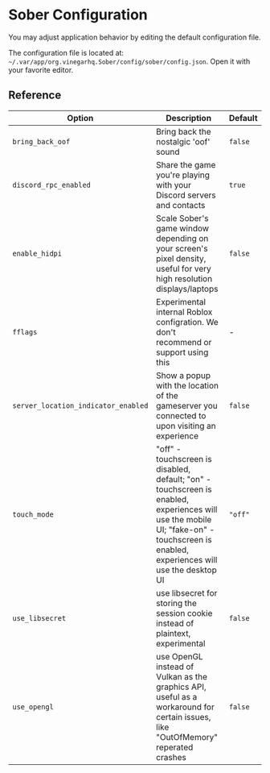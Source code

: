 # Sober Configuration

You may adjust application behavior by editing the default configuration file.

The configuration file is located at: `~/.var/app/org.vinegarhq.Sober/config/sober/config.json`. Open it with your favorite editor.

## Reference

| Option                              | Description                                                                           | Default   |
| ----------------------------------- | ------------------------------------------------------------------------------------- | --------- |
| `bring_back_oof`                    | Bring back the nostalgic 'oof' sound | `false` |
| `discord_rpc_enabled`               | Share the game you're playing with your Discord servers and contacts | `true` |
| `enable_hidpi`                      | Scale Sober's game window depending on your screen's pixel density, useful for very high resolution displays/laptops | `false`   |
| `fflags`                            | Experimental internal Roblox configration. We don't recommend or support using this | - |
| `server_location_indicator_enabled` | Show a popup with the location of the gameserver you connected to upon visiting an experience | `false` |
| `touch_mode`                        | "off" - touchscreen is disabled, default; "on" - touchscreen is enabled, experiences will use the mobile UI; "fake-on" - touchscreen is enabled, experiences will use the desktop UI | `"off"`   |
| `use_libsecret`                     | use libsecret for storing the session cookie instead of plaintext, experimental | `false` |
| `use_opengl`                        | use OpenGL instead of Vulkan as the graphics API, useful as a workaround for certain issues, like "OutOfMemory" reperated crashes | `false` |
